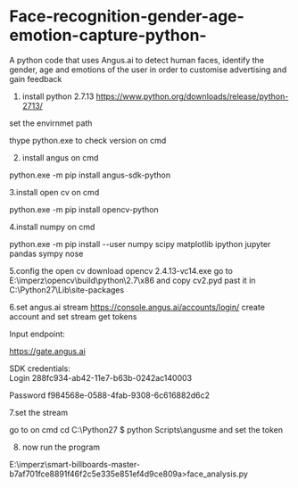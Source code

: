 # Face-recognition-gender-age-emotion-capture-python-
A python code that uses Angus.ai to detect human faces, identify the gender, age and emotions of the user in order to customise advertising and gain feedback 

1. install python 2.7.13
https://www.python.org/downloads/release/python-2713/

set the envirnmet path 

thype python.exe to check version on cmd

2. install angus on cmd

python.exe -m pip install angus-sdk-python

3.install open cv on cmd

python.exe -m pip install opencv-python

4.install numpy on cmd

python.exe -m pip install --user numpy scipy matplotlib ipython jupyter pandas sympy nose

5.config the open cv 
 download opencv 2.4.13-vc14.exe
 go to E:\imperz\opencv\build\python\2.7\x86 and copy cv2.pyd
 past it in C:\Python27\Lib\site-packages

6.set angus.ai stream
https://console.angus.ai/accounts/login/
create account and set stream 
get tokens

Input endpoint:	

https://gate.angus.ai
	
SDK credentials:	
Login
288fc934-ab42-11e7-b63b-0242ac140003
	
Password
f984568e-0588-4fab-9308-6c616882d6c2
 
7.set the stream 

go to on cmd
cd C:\Python27
$ python Scripts\angusme
 and set the token

8. now run the program 

E:\imperz\smart-billboards-master-b7af701fce8891f46f2c5e335e851ef4d9ce809a>face_analysis.py

